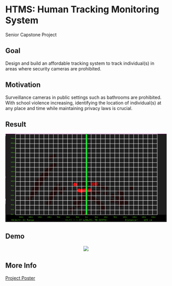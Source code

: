 # HTMS: Human Tracking Monitoring System
Senior Capstone Project

## Goal
Design and build an affordable tracking system to track
individual(s) in areas where security cameras are prohibited.

## Motivation
Surveillance cameras in public settings such as bathrooms
are prohibited. With school violence increasing, identifying
the location of individual(s) at any place and time while
maintaining privacy laws is crucial.

## Result
<p align="middle"><img src="https://github.com/Kwong-Lee/Human-Sense/blob/master/image3.png" width="600" length="600" /></p>

## Demo
<p align="middle"><img src="https://github.com/kwonglee/Human-Sense/blob/master/demo.gif"/></p>

## More Info
<a href="https://drive.google.com/file/d/1oRuY9RNvGdrSOovxCMXZJFYPFmM_XQlR/view?usp=sharing">Project Poster</a>
